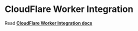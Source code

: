 # CloudFlare Worker Integration

Read [__CloudFlare Worker Integration docs__](https://github.com/veliovgroup/ostrio/blob/master/docs/prerendering/cloudflare-worker.md)

